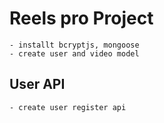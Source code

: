 # Reels pro Project
    - installt bcryptjs, mongoose
    - create user and video model
    
## User API
    - create user register api